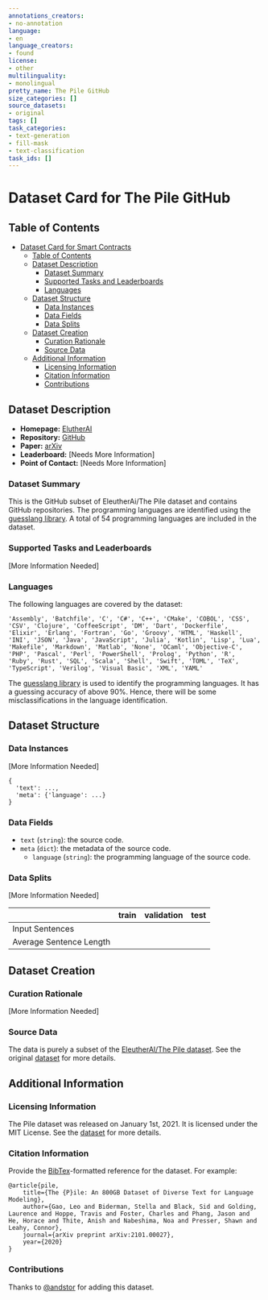 ```yaml
---
annotations_creators:
- no-annotation
language:
- en
language_creators:
- found
license:
- other
multilinguality:
- monolingual
pretty_name: The Pile GitHub
size_categories: []
source_datasets:
- original
tags: []
task_categories:
- text-generation
- fill-mask
- text-classification
task_ids: []
---
```


# Dataset Card for The Pile GitHub

## Table of Contents
- [Dataset Card for Smart Contracts](#dataset-card-for-the-pile-github)
  - [Table of Contents](#table-of-contents)
  - [Dataset Description](#dataset-description)
    - [Dataset Summary](#dataset-summary)
    - [Supported Tasks and Leaderboards](#supported-tasks-and-leaderboards)
    - [Languages](#languages)
  - [Dataset Structure](#dataset-structure)
    - [Data Instances](#data-instances)
    - [Data Fields](#data-fields)
    - [Data Splits](#data-splits)
  - [Dataset Creation](#dataset-creation)
    - [Curation Rationale](#curation-rationale)
    - [Source Data](#source-data)
  - [Additional Information](#additional-information)
    - [Licensing Information](#licensing-information)
    - [Citation Information](#citation-information)
    - [Contributions](#contributions)

## Dataset Description

- **Homepage:** [ElutherAI](https://pile.eleuther.ai)
- **Repository:** [GitHub](https://github.com/andstor/the-pile-github)
- **Paper:** [arXiv](https://arxiv.org/abs/2101.00027)
- **Leaderboard:** [Needs More Information]
- **Point of Contact:** [Needs More Information]

### Dataset Summary

This is the GitHub subset of EleutherAi/The Pile dataset and contains GitHub repositories. The programming languages are identified using the [guesslang library](https://github.com/yoeo/guesslang). A total of 54 programming languages are included in the dataset.

### Supported Tasks and Leaderboards

[More Information Needed]

### Languages
The following languages are covered by the dataset:
```
'Assembly', 'Batchfile', 'C', 'C#', 'C++', 'CMake', 'COBOL', 'CSS', 'CSV', 'Clojure', 'CoffeeScript', 'DM', 'Dart', 'Dockerfile', 'Elixir', 'Erlang', 'Fortran', 'Go', 'Groovy', 'HTML', 'Haskell', 'INI', 'JSON', 'Java', 'JavaScript', 'Julia', 'Kotlin', 'Lisp', 'Lua', 'Makefile', 'Markdown', 'Matlab', 'None', 'OCaml', 'Objective-C', 'PHP', 'Pascal', 'Perl', 'PowerShell', 'Prolog', 'Python', 'R', 'Ruby', 'Rust', 'SQL', 'Scala', 'Shell', 'Swift', 'TOML', 'TeX', 'TypeScript', 'Verilog', 'Visual Basic', 'XML', 'YAML'
```

The [guesslang library](https://github.com/yoeo/guesslang) is used to identify the programming languages. It has a guessing accuracy of above 90%. Hence, there will be some misclassifications in the language identification.

## Dataset Structure

### Data Instances

[More Information Needed]

```
{
  'text': ...,
  'meta': {'language': ...}
}
```

### Data Fields

- `text` (`string`): the source code.
- `meta` (`dict`): the metadata of the source code.
  - `language` (`string`): the programming language of the source code.

### Data Splits

[More Information Needed]

|                         | train | validation | test |
|-------------------------|------:|-----------:|-----:|
| Input Sentences         |       |            |      |
| Average Sentence Length |       |            |      |

## Dataset Creation

### Curation Rationale

[More Information Needed]

### Source Data

The data is purely a subset of the [EleutherAI/The Pile dataset](https://huggingface.co/datasets/the_pile). See the original [dataset](https://arxiv.org/abs/2201.07311) for more details.

## Additional Information

### Licensing Information

The Pile dataset was released on January 1st, 2021. It is licensed under the MIT License. See the [dataset](https://arxiv.org/abs/2201.07311) for more details.

### Citation Information

Provide the [BibTex](http://www.bibtex.org/)-formatted reference for the dataset. For example:
```
@article{pile,
    title={The {P}ile: An 800GB Dataset of Diverse Text for Language Modeling},
    author={Gao, Leo and Biderman, Stella and Black, Sid and Golding, Laurence and Hoppe, Travis and Foster, Charles and Phang, Jason and He, Horace and Thite, Anish and Nabeshima, Noa and Presser, Shawn and Leahy, Connor},
    journal={arXiv preprint arXiv:2101.00027},
    year={2020}
}
```

### Contributions

Thanks to [@andstor](https://github.com/andstor) for adding this dataset.